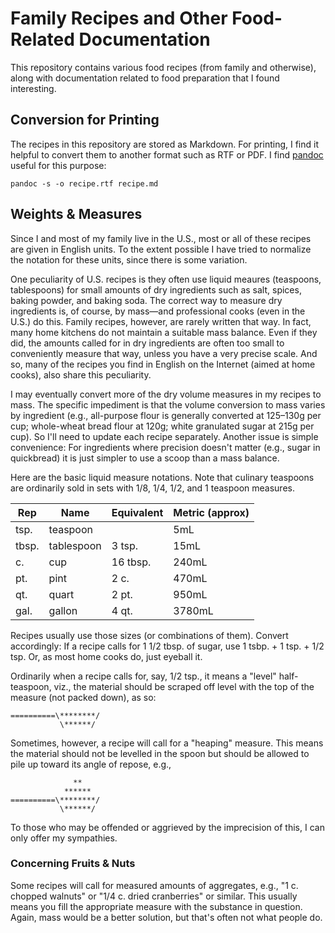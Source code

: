 # Family Recipes and Other Food-Related Documentation

This repository contains various food recipes (from family and otherwise),
along with documentation related to food preparation that I found interesting.

## Conversion for Printing

The recipes in this repository are stored as Markdown. For printing, I find it
helpful to convert them to another format such as RTF or PDF. I find [pandoc][]
useful for this purpose:

    pandoc -s -o recipe.rtf recipe.md

[pandoc]: https://pandoc.org/


## Weights & Measures

Since I and most of my family live in the U.S., most or all of these recipes
are given in English units. To the extent possible I have tried to normalize
the notation for these units, since there is some variation.

One peculiarity of U.S. recipes is they often use liquid meaures (teaspoons,
tablespoons) for small amounts of dry ingredients such as salt, spices, baking
powder, and baking soda. The correct way to measure dry ingredients is, of
course, by mass—and professional cooks (even in the U.S.) do this.  Family
recipes, however, are rarely written that way. In fact, many home kitchens do
not maintain a suitable mass balance. Even if they did, the amounts called for
in dry ingredients are often too small to conveniently measure that way, unless
you have a very precise scale. And so, many of the recipes you find in English
on the Internet (aimed at home cooks), also share this peculiarity.

I may eventually convert more of the dry volume measures in my recipes to mass.
The specific impediment is that the volume conversion to mass varies by
ingredient (e.g., all-purpose flour is generally converted at 125–130g per cup;
whole-wheat bread flour at 120g; white granulated sugar at 215g per cup). So
I'll need to update each recipe separately. Another issue is simple
convenience: For ingredients where precision doesn't matter (e.g., sugar in
quickbread) it is just simpler to use a scoop than a mass balance.

Here are the basic liquid measure notations. Note that culinary teaspoons are
ordinarily sold in sets with 1/8, 1/4, 1/2, and 1 teaspoon measures.

| Rep   | Name       | Equivalent | Metric (approx) |
|-------|------------|------------|-----------------|
| tsp.  | teaspoon   |            | 5mL             |
| tbsp. | tablespoon | 3 tsp.     | 15mL            |
| c.    | cup        | 16 tbsp.   | 240mL           |
| pt.   | pint       | 2 c.       | 470mL           |
| qt.   | quart      | 2 pt.      | 950mL           |
| gal.  | gallon     | 4 qt.      | 3780mL          |

Recipes usually use those sizes (or combinations of them). Convert accordingly:
If a recipe calls for 1 1/2 tbsp. of sugar, use 1 tsbp. + 1 tsp. + 1/2 tsp.
Or, as most home cooks do, just eyeball it.

Ordinarily when a recipe calls for, say, 1/2 tsp., it means a "level"
half-teaspoon, viz., the material should be scraped off level with the top of
the measure (not packed down), as so:


```
==========\********/
           \******/
```

Sometimes, however, a recipe will call for a "heaping" measure. This means the
material should not be levelled in the spoon but should be allowed to pile up
toward its angle of repose, e.g.,

```
              **
            ******
==========\********/
           \******/
```

To those who may be offended or aggrieved by the imprecision of this, I can
only offer my sympathies.

### Concerning Fruits & Nuts

Some recipes will call for measured amounts of aggregates, e.g., "1 c. chopped
walnuts" or "1/4 c. dried cranberries" or similar.  This usually means you fill
the appropriate measure with the substance in question. Again, mass would be a
better solution, but that's often not what people do.
